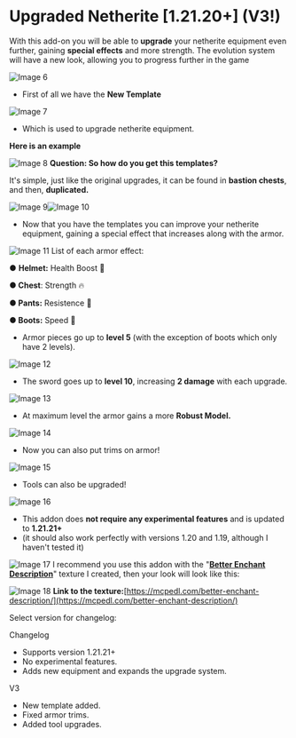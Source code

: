 # Upgraded Netherite \[1.21.20+\] (V3!)

With this add-on you will be able to **upgrade** your netherite equipment even further, gaining **special effects** and more strength. The evolution system will have a new look, allowing you to progress further in the game

![Image 6](https://r2.mcpedl.com/submissions/225335/images/upgraded-netherite-12120_2.png)

*   First of all we have the **New Template**

![Image 7](https://r2.mcpedl.com/submissions/227014/images/upgraded-netherite-12120-v3_2.png)

*   Which is used to upgrade netherite equipment.

**Here is an example**

![Image 8](https://r2.mcpedl.com/submissions/227014/images/upgraded-netherite-12120-v3_3.png) **Question: So how do you get this templates?**

It's simple, just like the original upgrades, it can be found in **bastion chests**, and then, **duplicated.**

![Image 9](https://r2.mcpedl.com/submissions/227014/images/upgraded-netherite-12120-v3_4.png)![Image 10](https://r2.mcpedl.com/submissions/227014/images/upgraded-netherite-12120-v3_5.png)

*   Now that you have the templates you can improve your netherite equipment, gaining a special effect that increases along with the armor.

![Image 11](https://r2.mcpedl.com/submissions/227014/images/upgraded-netherite-12120-v3_6.png) List of each armor effect:

● **Helmet:** Health Boost 💓

**● Chest**: Strength 🔥

**● Pants:** Resistence 🔩

**● Boots:** Speed 🐇

*   Armor pieces go up to **level 5** (with the exception of boots which only have 2 levels).

![Image 12](https://r2.mcpedl.com/submissions/225069/images/skill-equipments-v2_2.png)

*   The sword goes up to **level 10**, increasing **2 damage** with each upgrade.

![Image 13](https://r2.mcpedl.com/submissions/225069/images/skill-equipments-v2_3.png)

*   At maximum level the armor gains a more **Robust Model.**

![Image 14](https://r2.mcpedl.com/submissions/225069/images/skill-equipments-v2_4.png)

*   Now you can also put trims on armor!

![Image 15](https://r2.mcpedl.com/submissions/227014/images/upgraded-netherite-12120-v3_7.png)

*   Tools can also be upgraded!

![Image 16](https://r2.mcpedl.com/submissions/227014/images/upgraded-netherite-12120-v3_8.png)

*   This addon does **not require any experimental features** and is updated to **1.21.21+**
*   (it should also work perfectly with versions 1.20 and 1.19, although I haven't tested it)

![Image 17](https://r2.mcpedl.com/submissions/224956/images/skill-equipments-v2_8.png) I recommend you use this addon with the "[**Better Enchant Description**](https://mcpedl.com/better-enchant-description/)" texture I created, then your look will look like this:

![Image 18](https://r2.mcpedl.com/submissions/224956/images/skill-equipments-v2_9.png) **Link to the texture:**[https://mcpedl.com/better-enchant-description/](https://mcpedl.com/better-enchant-description/)

Select version for changelog:

Changelog

*   Supports version 1.21.21+
*   No experimental features.
*   Adds new equipment and expands the upgrade system.

V3

*   New template added.
*   Fixed armor trims.
*   Added tool upgrades.